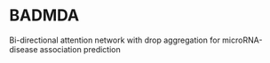 # BADMDA
Bi-directional attention network with drop aggregation for microRNA-disease association prediction

